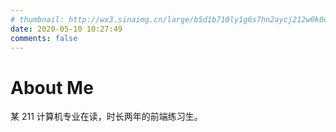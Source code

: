 ```yaml
---
# thumbnail: http://wx3.sinaimg.cn/large/b5d1b710ly1g6s7hn2aycj212w0k0dx5.jpg
date: 2020-05-10 10:27:49
comments: false
---
```


# About Me

某 211 计算机专业在读，时长两年的前端练习生。
